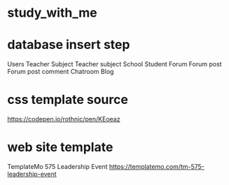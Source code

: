 # study_with_me

# database insert step 
Users 
Teacher
Subject
Teacher subject
School
Student
Forum
Forum post
Forum post comment 
Chatroom
Blog

# css template source
https://codepen.io/rothnic/pen/KEoeaz

# web site template
TemplateMo 575 Leadership Event
https://templatemo.com/tm-575-leadership-event